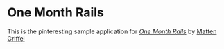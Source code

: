# One Month Rails

This is the pinteresting sample application for 
[*One Month Rails*](http://onemonthrails.com)
 by [Matten Griffel](http://mattangriffel.com)

 
